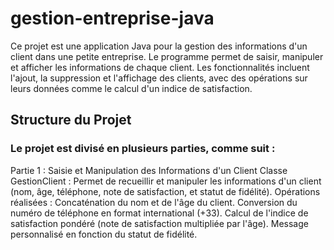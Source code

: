 # gestion-entreprise-java

Ce projet est une application Java pour la gestion des informations d'un client dans une petite entreprise. Le programme permet de saisir, manipuler et afficher les informations de chaque client. Les fonctionnalités incluent l'ajout, la suppression et l'affichage des clients, avec des opérations sur leurs données comme le calcul d'un indice de satisfaction.

## Structure du Projet

### Le projet est divisé en plusieurs parties, comme suit :

Partie 1 : Saisie et Manipulation des Informations d'un Client
Classe GestionClient : Permet de recueillir et manipuler les informations d'un client (nom, âge, téléphone, note de satisfaction, et statut de fidélité).
Opérations réalisées :
Concaténation du nom et de l'âge du client.
Conversion du numéro de téléphone en format international (+33).
Calcul de l'indice de satisfaction pondéré (note de satisfaction multipliée par l'âge).
Message personnalisé en fonction du statut de fidélité.
